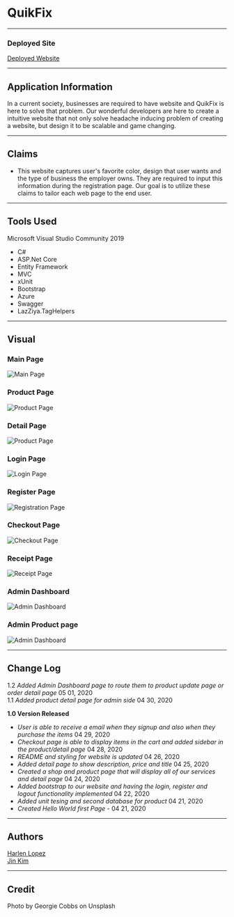 # QuikFix
---

### Deployed Site

[Deployed Website](https://e-commercemvc.azurewebsites.net/)

---
## Application Information

In a current society, businesses are required to have website and QuikFix is here to solve that problem. Our wonderful developers are here to create a intuitive website that not only solve headache inducing problem of creating a website, but design it to be scalable and game changing.

---
## Claims

- This website captures user's favorite color, design that user wants and the type of business the employer owns. They are required to input this information during the registration page. Our goal is to utilize these claims to tailor each web page to the end user.

---
## Tools Used
Microsoft Visual Studio Community 2019

- C#
- ASP.Net Core
- Entity Framework
- MVC
- xUnit
- Bootstrap
- Azure
- Swagger
- LazZiya.TagHelpers
---

## Visual

### Main Page
![Main Page](./assets/firstpage.jpg)

### Product Page
![Product Page](./assets/productpage.jpg)

### Detail Page
![Product Page](./assets/detailpage.jpg)

### Login Page
![Login Page](./assets/loginpage.png)

### Register Page
![Registration Page](./assets/registerpage.png)

### Checkout Page
![Checkout Page](./assets/checkoutpage.png)

### Receipt Page
![Receipt Page](./assets/receiptpage.png)

### Admin Dashboard
![Admin Dashboard](./assets/Admin/dashboard.png)

### Admin Product page
![Admin Dashboard](./assets/Admin/productpage.png)

---

## Change Log

1.2 *Added Admin Dashboard page to route them to product update page or order detail page* 05 01, 2020  
1.1 *Added product detail page for admin side* 04 30, 2020  

**1.0 Version Released**
- *User is able to receive a email when they signup and also when they purchase the items* 04 29, 2020
- *Checkout page is able to display items in the cart and added sidebar in the product/detail page* 04 28, 2020
- *README and styling for website is updated* 04 26, 2020
- *Added detail page to show description, price and title* 04 25, 2020
- *Created a shop and product page that will display all of our services and detail page* 04 24, 2020  
- *Added bootstrap to our website and having the login, register and logout functionality implemented* 04 22, 2020  
- *Added unit tesing and second database for product* 04 21, 2020  
- *Created Hello World first Page* -  04 21, 2020


---

## Authors
[Harlen Lopez](https://github.com/harlenlopez)  
[Jin Kim](https://github.com/jinwoov)

---
## Credit
Photo by Georgie Cobbs on Unsplash  